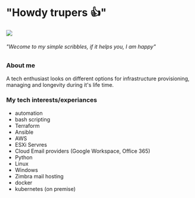 # "Howdy trupers 👍"
![](https://visitor-badge.laobi.icu/badge?page_id=sudheernambiar)
###### "Wecome to my simple scribbles, if it helps you, I am happy"

### About me

A tech enthusiast looks on different options for infrastructure provisioning, managing and longevity during it's life time. 

### My tech interests/experiances
- automation
- bash scripting
- Terraform
- Ansible
- AWS
- ESXi Servres
- Cloud Email providers (Google Workspace, Office 365)
- Python
- Linux
- Windows
- Zimbra mail hosting
- docker
- kubernetes (on premise)
